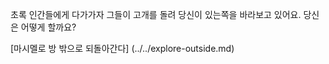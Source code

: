 초록 인간들에게 다가가자 그들이 고개를 돌려 당신이 있는쪽을 바라보고 있어요.
당신은 어떻게 할까요?

[마시멜로 방 밖으로 되돌아간다] (../../explore-outside.md)